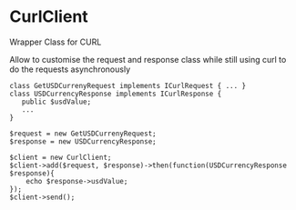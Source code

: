 # CurlClient
Wrapper Class for CURL


Allow to customise the request and response class while still using curl to do the requests asynchronously

```
class GetUSDCurrenyRequest implements ICurlRequest { ... }
class USDCurrencyResponse implements ICurlResponse { 
   public $usdValue;
   ...
}

$request = new GetUSDCurrenyRequest;
$response = new USDCurrencyResponse;

$client = new CurlClient;
$client->add($request, $response)->then(function(USDCurrencyResponse $response){
    echo $response->usdValue;
});
$client->send();
```
